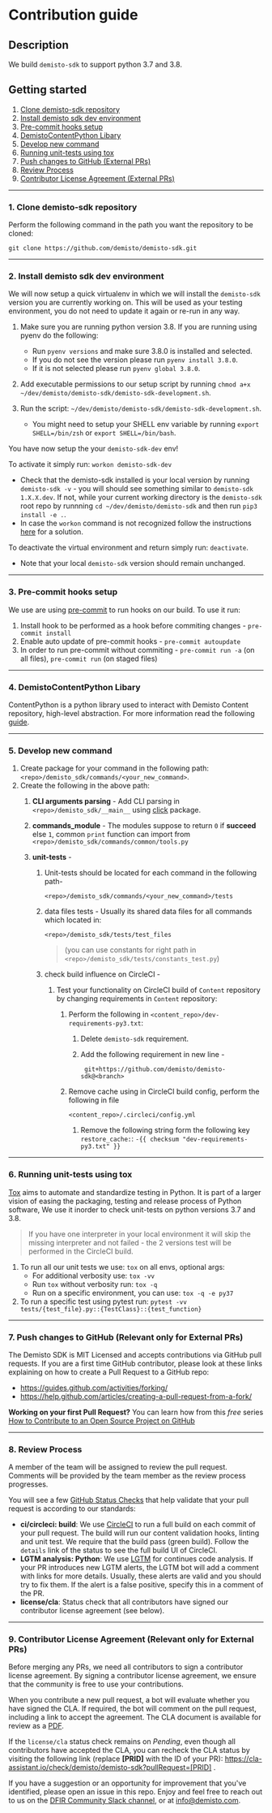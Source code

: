 # Contribution guide

## Description
We build `demisto-sdk` to support python 3.7 and 3.8.

## Getting started

1. [Clone demisto-sdk repository](#1-Clone-demisto-sdk-repository)
2. [Install demisto sdk dev environment](#2-Install-demisto-sdk-dev-environment)
3. [Pre-commit hooks setup](#3-Pre-commit-hooks-setup)
4. [DemistoContentPython Libary](#4-DemistoContentPython-Libary)
5. [Develop new command](#5-Develop-new-command)
6. [Running unit-tests using tox](#6-running-unit-tests-using-tox)
7. [Push changes to GitHub (External PRs)](#6-push-changes-to-github-relevant-only-for-exernal-prs)
8. [Review Process](#8-review-process)
9. [Contributor License Agreement (External PRs)](#8-contributor-license-agreement-relevant-only-for-exernal-prs)

---

### 1. Clone demisto-sdk repository
Perform the following command in the path you want the repository to be cloned:

```shell
git clone https://github.com/demisto/demisto-sdk.git
```

---

### 2. Install demisto sdk dev environment

We will now setup a quick virtualenv in which we will install the `demisto-sdk` version you are currently working on.
This will be used as your testing environment, you do not need to update it again or re-run in any way.

1. Make sure you are running python version 3.8. If you are running using pyenv do the following:
   * Run `pyenv versions` and make sure 3.8.0 is installed and selected.
   * If you do not see the version please run `pyenv install 3.8.0`.
   * If it is not selected please run `pyenv global 3.8.0`.

2. Add executable permissions to our setup script by running `chmod a+x ~/dev/demisto/demisto-sdk/demisto-sdk-development.sh`.

3. Run the script: `~/dev/demisto/demisto-sdk/demisto-sdk-development.sh`.
   * You might need to setup your SHELL env variable by running `export SHELL=/bin/zsh` or `export SHELL=/bin/bash`.

You have now setup the your `demisto-sdk-dev` env!

To activate it simply run: `workon demisto-sdk-dev`
   * Check that the demisto-sdk installed is your local version by running `demisto-sdk -v` - you will should see something similar to `demisto-sdk 1.X.X.dev`.
     If not, while your current working directory is the `demisto-sdk` root repo by runnning `cd ~/dev/demisto/demisto-sdk` and then run `pip3 install -e .`.
   * In case the `workon` command is not recognized follow the instructions [here](https://stackoverflow.com/questions/21928555/virtualenv-workon-command-not-found) for a solution.

To deactivate the virtual environment and return simply run: `deactivate`.
   * Note that your local `demisto-sdk` version should remain unchanged.

---

### 3. Pre-commit hooks setup
We use are using [pre-commit](https://pre-commit.com/) to run hooks on our build. To use it run:
1. Install hook to be performed as a hook before commiting changes - `pre-commit install`
2. Enable auto update of pre-commit hooks - `pre-commit autoupdate`
3. In order to run pre-commit without commiting - `pre-commit run -a` (on all files), `pre-commit run` (on staged files)

---

### 4. DemistoContentPython Libary
ContentPython is a python library used to interact with Demisto Content repository, high-level abstraction.
For more information read the following [guide](demisto_sdk/commands/common/content/README.md).


---

### 5. Develop new command
1. Create package for your command in the following path: `<repo>/demisto_sdk/commands/<your_new_command>`.
2. Create the following in the above path:
    1.  **CLI arguments parsing** - Add CLI parsing in `<repo>/demisto_sdk/__main__` using [click](https://click.palletsprojects.com/en/7.x/) package.
    2. **commands_module** - The modules suppose to return `0` if **succeed** else `1`, common `print` function can  import from `<repo>/demisto_sdk/commands/common/tools.py`
    3. **unit-tests** -

        1. Unit-tests should be located for each command in the following path-

            ```shell
            <repo>/demisto_sdk/commands/<your_new_command>/tests
            ```

        2. data files tests - Usually its shared data files for all commands which located in:

            ```shell
            <repo>/demisto_sdk/tests/test_files
            ```

            >  (you can use constants for right path in `<repo>/demisto_sdk/tests/constants_test.py`)

        3. check build influence on CircleCI -

            1. Test your functionality on CircleCI build of `Content` repository by changing requirements in `Content` repository:
                1.  Perform the following in `<content_repo>/dev-requirements-py3.txt`:
                    1. Delete `demisto-sdk` requirement.

                    2. Add the following requirement in new line -

                       ```
                        git+https://github.com/demisto/demisto-sdk@<branch>
                       ```

                2. Remove cache using in CircleCI build config, perform the following in file

                    ```shell
                    <content_repo>/.circleci/config.yml
                    ```

                    1. Remove the following string form the following key `restore_cache:`: `-{{ checksum "dev-requirements-py3.txt" }}`

---

### 6. Running unit-tests using tox

[Tox](https://tox.readthedocs.io/en/latest/index.html) aims to automate and standardize testing in Python. It is part of a larger vision of easing the packaging, testing and release process of Python software, We use it inorder to check unit-tests on python versions 3.7 and 3.8.

> If you have one interpreter in your local environment it will skip the missing interpreter and not failed - the 2 versions test will be performed in the CircleCI build.

1. To run all our unit tests we use: `tox` on all envs, optional args:
   * For additional verbosity use: `tox -vv`
   * Run `tox` without verbosity run: `tox -q`
   * Run on a specific environment, you can use: `tox -q -e py37`
2. To run a specific test using pytest run: `pytest -vv tests/{test_file}.py::{TestClass}::{test_function}`

---

### 7. Push changes to GitHub (Relevant only for External PRs)

The Demisto SDK is MIT Licensed and accepts contributions via GitHub pull requests.
If you are a first time GitHub contributor, please look at these links explaining on how to create a Pull Request to a GitHub repo:
* https://guides.github.com/activities/forking/
* https://help.github.com/articles/creating-a-pull-request-from-a-fork/

**Working on your first Pull Request?** You can learn how from this *free* series [How to Contribute to an Open Source Project on GitHub](https://egghead.io/series/how-to-contribute-to-an-open-source-project-on-github)

---

### 8. Review Process
A member of the team will be assigned to review the pull request. Comments will be provided by the team member as the review process progresses.

You will see a few [GitHub Status Checks](https://help.github.com/en/github/collaborating-with-issues-and-pull-requests/about-status-checks) that help validate that your pull request is according to our standards:

* **ci/circleci: build**: We use [CircleCI](https://circleci.com/gh/demisto/demisto-sdk) to run a full build on each commit of your pull request. The build will run our content validation hooks, linting and unit test. We require that the build pass (green build). Follow the `details` link of the status to see the full build UI of CircleCI.
* **LGTM analysis: Python**: We use [LGTM](https://lgtm.com) for continues code analysis. If your PR introduces new LGTM alerts, the LGTM bot will add a comment with links for more details. Usually, these alerts are valid and you should try to fix them. If the alert is a false positive, specify this in a comment of the PR.
* **license/cla**: Status check that all contributors have signed our contributor license agreement (see below).

---

### 9. Contributor License Agreement (Relevant only for External PRs)

Before merging any PRs, we need all contributors to sign a contributor license agreement. By signing a contributor license agreement, we ensure that the community is free to use your contributions.

When you contribute a new pull request, a bot will evaluate whether you have signed the CLA. If required, the bot will comment on the pull request, including a link to accept the agreement. The CLA document is available for review as a [PDF](docs/cla.pdf).

If the `license/cla` status check remains on *Pending*, even though all contributors have accepted the CLA, you can recheck the CLA status by visiting the following link (replace **[PRID]** with the ID of your PR): https://cla-assistant.io/check/demisto/demisto-sdk?pullRequest=[PRID] .

If you have a suggestion or an opportunity for improvement that you've identified, please open an issue in this repo.
Enjoy and feel free to reach out to us on the [DFIR Community Slack channel](http://go.demisto.com/join-our-slack-community), or at [info@demisto.com](mailto:info@demisto.com).
